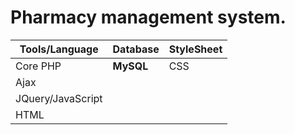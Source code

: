 # Pharmacy management system. 

| Tools/Language | Database | StyleSheet |
| --- | -- | -- |
| Core PHP | **MySQL** | CSS |
| Ajax |
| JQuery/JavaScript |
| HTML |
